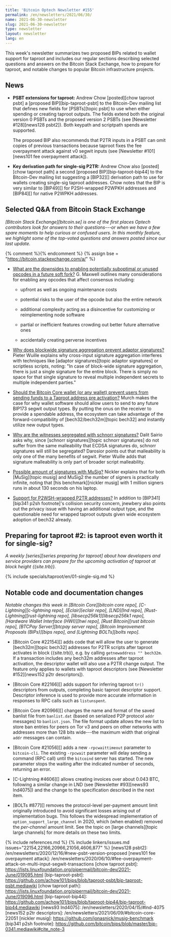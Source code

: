 ```yaml
---
title: 'Bitcoin Optech Newsletter #155'
permalink: /en/newsletters/2021/06/30/
name: 2021-06-30-newsletter
slug: 2021-06-30-newsletter
type: newsletter
layout: newsletter
lang: en
---
```

This week's newsletter summarizes two proposed BIPs related to wallet
support for taproot and includes our regular sections describing selected
questions and answers on the Bitcoin Stack Exchange, how to prepare for
taproot, and notable changes to popular Bitcoin
infrastructure projects.

## News

- **PSBT extensions for taproot:** Andrew Chow [posted][chow taproot
  psbt] a [proposed BIP][bip-taproot-psbt] to the Bitcoin-Dev mailing
  list that defines new fields for [PSBTs][topic psbt] to use when
  either spending or creating taproot outputs.  The fields extend both
  the original version 0 PSBTs and the proposed version 2 PSBTs (see
  [Newsletter #128][news128 psbt2]).  Both keypath and scriptpath spends
  are supported.

    The proposed BIP also recommends that P2TR inputs in a
    PSBT can omit copies of previous transactions because taproot fixes
    the fee overpayment attack against v0 segwit inputs (see
    [Newsletter #101][news101 fee overpayment attack]).

- **Key derivation path for single-sig P2TR:** Andrew Chow also
  [posted][chow taproot path] a second [proposed BIP][bip-taproot-bip44]
  to the Bitcoin-Dev mailing list suggesting a [BIP32][] derivation path
  to use for wallets creating single-sig taproot addresses.  Chow notes
  that the BIP is very similar to [BIP49][] for P2SH-wrapped P2WPKH
  addresses and [BIP84][] for native P2WPKH addresses.

## Selected Q&A from Bitcoin Stack Exchange

*[Bitcoin Stack Exchange][bitcoin.se] is one of the first places Optech
contributors look for answers to their questions---or when we have a
few spare moments to help curious or confused users.  In
this monthly feature, we highlight some of the top-voted questions and
answers posted since our last update.*

{% comment %}<!-- https://bitcoin.stackexchange.com/search?tab=votes&q=created%3a1m..%20is%3aanswer -->{% endcomment %}
{% assign bse = "https://bitcoin.stackexchange.com/a/" %}

- [What are the downsides to enabling potentially suboptimal or unused opcodes in a future soft fork?]({{bse}}106851)
  G. Maxwell outlines many considerations for enabling any opcodes that affect
  consensus including:

    * upfront as well as ongoing maintenance costs

    * potential risks to the user of the opcode but also the entire network

    * additional complexity acting as a disincentive for customizing or reimplementing node software

    * partial or inefficient features crowding out better future alternative ones

    * accidentally creating perverse incentives

- [Why does blockwide signature aggregation prevent adaptor signatures?]({{bse}}107196)
  Pieter Wuille explains why cross-input signature aggregation interferes
  with techniques like [adaptor signatures][topic adaptor signatures] or
  scriptless scripts, noting: "In case of block-wide signature aggregation, there
  is just a single signature for the entire block. There is simply no space for
  that single signature to reveal multiple independent secrets to multiple
  independent parties."

- [Should the Bitcoin Core wallet (or any wallet) prevent users from sending funds to a Taproot address pre activation?]({{bse}}107186)
  Murch makes the case for why wallet software should allow users to send to any future BIP173
  segwit output types. By putting the onus on the receiver to provide a spendable
  address, the ecosystem can take advantage of the forward-compatibility of
  [bech32/bech32m][topic bech32] and instantly utilize new output types.

- [Why are the witnesses segregated with schnorr signatures?]({{bse}}106930)
  Dalit Sairio asks why, since [schnorr signatures][topic schnorr signatures] do
  not suffer from the same malleability that ECDSA signatures do, schnorr
  signatures will still be segregated? Darosior points out that malleability is
  only one of the many benefits of segwit.  Pieter Wuille adds that signature malleability is
  only part of broader script malleability.

- [Possible amount of signatures with MuSig?]({{bse}}106929)
  Nickler explains that for both [MuSig][topic musig] and MuSig2 the number of signers is
  practically infinite, noting that [his benchmark][nickler musig] with 1 million
  signers runs in about 130 seconds on his laptop.

- [Support for P2WSH-wrapped P2TR addresses?]({{bse}}106706)
  In addition to [BIP341][bip341 p2sh footnote]'s collision security concern,
  jnewbery also points out the privacy issue with having an additional output
  type, and the questionable need for wrapped taproot outputs given wide
  ecosystem adoption of bech32 already.

## Preparing for taproot #2: is taproot even worth it for single-sig?

*A weekly [series][series preparing for taproot] about how developers and service providers can prepare
for the upcoming activation of taproot at block height {{site.trb}}.*

{% include specials/taproot/en/01-single-sig.md %}

## Notable code and documentation changes

*Notable changes this week in [Bitcoin Core][bitcoin core repo],
[C-Lightning][c-lightning repo], [Eclair][eclair repo], [LND][lnd repo],
[Rust-Lightning][rust-lightning repo], [libsecp256k1][libsecp256k1
repo], [Hardware Wallet Interface (HWI)][hwi repo],
[Rust Bitcoin][rust bitcoin repo], [BTCPay Server][btcpay server repo],
[Bitcoin Improvement Proposals (BIPs)][bips repo], and [Lightning
BOLTs][bolts repo].*

- [Bitcoin Core #22154][] adds code that will allow the user to generate
  [bech32m][topic bech32] addresses for P2TR scripts after taproot
  activates in block {{site.trb}}, e.g. by calling `getnewaddress "" bech32m`.
  If a transaction includes any bech32m addresses after taproot
  activation, the descriptor wallet will also use a P2TR change output.
  The feature only applies to wallets with taproot descriptors (see
  [Newsletter #152][news152 p2tr descriptors]).

- [Bitcoin Core #22166][] adds support for inferring taproot `tr()` descriptors
  from outputs, completing basic taproot descriptor support.
  Descriptor inference is used to provide more
  accurate information in responses to RPC calls such as `listunspent`.

- [Bitcoin Core #20966][] changes the name and format of the saved
  banlist file from `banlist.dat` (based on serialized P2P protocol
  `addr` messages) to `banlist.json`.  The file format update allows the
  new list to store ban entries for peers on Tor v3 and peers on
  other networks with addresses more than 128 bits wide---the maximum
  width that original `addr` messages can contain.

- [Bitcoin Core #21056][] adds a new `-rpcwaittimeout` parameter to
  `bitcoin-cli`.  The existing `-rpcwait` parameter will delay sending a
  command (RPC call) until the `bitcoind` server has started.  The new
  parameter stops the waiting after the indicated number of seconds,
  returning an error.

- [C-Lightning #4606][] allows creating invoices over about 0.043 BTC,
  following a similar change in LND (see [Newsletter #93][news93
  lnd4075]) and the change to the specification described in the next item.

- [BOLTs #877][] removes the protocol-level per-payment amount limit originally
  introduced to avoid significant losses arising out of implementation bugs.
  This follows the widespread implementation of `option_support_large_channel`
  in 2020, which (when enabled) removed the *per-channel* amount limit. See the
  topic on [large channels][topic large channels] for more details on these two
  limits.

{% include references.md %}
{% include linkers/issues.md issues="22154,22166,20966,21056,4606,877" %}
[news128 psbt2]: /en/newsletters/2020/12/16/#new-psbt-version-proposed
[news101 fee overpayment attack]: /en/newsletters/2020/06/10/#fee-overpayment-attack-on-multi-input-segwit-transactions
[chow taproot psbt]: https://lists.linuxfoundation.org/pipermail/bitcoin-dev/2021-June/019095.html
[bip-taproot-psbt]: https://github.com/achow101/bips/blob/taproot-psbt/bip-taproot-psbt.mediawiki
[chow taproot path]: https://lists.linuxfoundation.org/pipermail/bitcoin-dev/2021-June/019096.html
[bip-taproot-bip44]: https://github.com/achow101/bips/blob/taproot-bip44/bip-taproot-bip44.mediawiki
[news93 lnd4075]: /en/newsletters/2020/04/15/#lnd-4075
[news152 p2tr descriptors]: /en/newsletters/2021/06/09/#bitcoin-core-22051
[nickler musig]: https://github.com/jonasnick/musig-benchmark
[bip341 p2sh footnote]: https://github.com/bitcoin/bips/blob/master/bip-0341.mediawiki#cite_note-3

